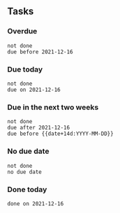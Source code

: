 ## Tasks
### Overdue
```tasks
not done
due before 2021-12-16
```

### Due today
```tasks
not done
due on 2021-12-16
```

### Due in the next two weeks
```tasks
not done
due after 2021-12-16
due before {{date+14d:YYYY-MM-DD}}
```

### No due date
```tasks
not done
no due date
```

### Done today
```tasks
done on 2021-12-16
```
